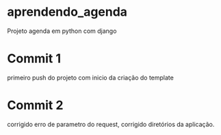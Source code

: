 # aprendendo_agenda
Projeto agenda em python com django
# Commit 1
primeiro push do projeto com inicio da criação do template
# Commit 2
corrigido erro de parametro do request, corrigido diretórios da aplicação.
